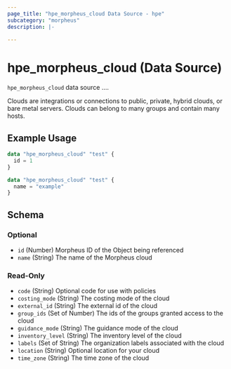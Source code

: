 ```yaml
---
page_title: "hpe_morpheus_cloud Data Source - hpe"
subcategory: "morpheus"
description: |-
  
---
```

# hpe_morpheus_cloud (Data Source)



`hpe_morpheus_cloud` data source ....

Clouds are integrations or connections to public, private, hybrid clouds, or bare metal servers. Clouds can belong to many groups and contain many hosts.

## Example Usage

```terraform
data "hpe_morpheus_cloud" "test" {
  id = 1
}
```

```terraform
data "hpe_morpheus_cloud" "test" {
  name = "example" 
}
```

<!-- schema generated by tfplugindocs -->
## Schema

### Optional

- `id` (Number) Morpheus ID of the Object being referenced
- `name` (String) The name of the Morpheus cloud

### Read-Only

- `code` (String) Optional code for use with policies
- `costing_mode` (String) The costing mode of the cloud
- `external_id` (String) The external id of the cloud
- `group_ids` (Set of Number) The ids of the groups granted access to the cloud
- `guidance_mode` (String) The guidance mode of the cloud
- `inventory_level` (String) The inventory level of the cloud
- `labels` (Set of String) The organization labels associated with the cloud
- `location` (String) Optional location for your cloud
- `time_zone` (String) The time zone of the cloud
